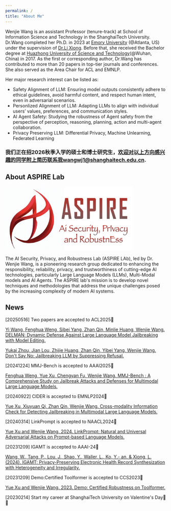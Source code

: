 ```yaml
---
permalink: /
title: "About Me"
---
```


Wenjie Wang  is an assistant Professor (tenure-track) at School of Information Science and Technology in the ShanghaiTech University. Dr.Wang completed her Ph.D. in 2023 at [Emory University](https://www.emory.edu/home/index.html) (@Atlanta, US) under the supervision of [Dr.Li Xiong](https://www.cs.emory.edu/~lxiong/). Before that, she received the Bachelor degree at [Huazhong University of Science and Technology](https://english.hust.edu.cn/)(@Wuhan, China) in 2017. As the first or corresponding author, Dr.Wang has contributed to more than 20 papers in top-tier journals and conferences. She also served as the Area Chair for ACL and EMNLP.

Her major research interest can be listed as:
* Safety Alignment of LLM: Ensuring model outputs consistently adhere to ethical guidelines, avoid harmful content, and respect human intent, even in adversarial scenarios. 
* Personlized Alignment of LLM: Adapting LLMs to align with individual users’ values, preferences, and communication styles.
* AI Agent Safety: Studying the robustness of Agent safety from the perspective of perception, reasoning, planning, action and multi-agent collaboration. 
* Privacy Preserving LLM: Differential Privacy, Machine Unlearning, Federated Learning

### 我们正在招2026秋季入学的硕士和博士研究生，欢迎对以上方向感兴趣的同学附上简历联系我wangwj1@shanghaitech.edu.cn.

## About ASPIRE Lab 
<img src="/images/1Lablogo.png" width="400" height="200">

The AI Security, Privacy, and Robustness Lab (ASPIRE LAb), led by Dr. Wenjie Wang, is a pioneering research group dedicated to enhancing the responsibility, reliability, privacy, and trustworthiness of cutting-edge AI technologies, particularly Large Language Models (LLMs), Multi-Modal models and AI Agents. The ASPIRE lab's mission is to  develop novel techniques and methodologies that address the unique challenges posed by the increasing complexity of modern AI systems.

## News
[20250516] Two papers are accepted to ACL2025🎉

[Yi Wang, Fenghua Weng, Sibei Yang, Zhan Qin, Minlie Huang, Wenjie Wang. DELMAN: Dynamic Defense Against Large Language Model Jailbreaking with Model Editing.](https://arxiv.org/abs/2502.11647)

[Yukai Zhou, Jian Lou, Zhijie Huang, Zhan Qin, Yibei Yang, Wenjie Wang. Don't Say No: Jailbreaking LLM by Suppressing Refusal.](https://arxiv.org/abs/2404.16369)

[20241224] MMJ-Bench is accepted to AAAI2025🎉

[Fenghua Weng, Yue Xu, Chengyan Fu, Wenjie Wang. MMJ-Bench : A Comprehensive Study on Jailbreak Attacks and Defenses for Multimodal Large Language Models.](https://arxiv.org/abs/2408.08464)

[20240922] CIDER is accepted to EMNLP2024🎉

[Yue Xu, Xiuyuan Qi, Zhan Qin, Wenjie Wang. Cross-modality Information Check for Detecting Jailbreaking in Multimodal Large Language Models.](https://arxiv.org/abs/2407.21659) 

[20240314] LinkPrompt is accepted to NAACL2024🎉

[Yue Xu and Wenjie Wang. 2024. LinkPrompt: Natural and Universal Adversarial Attacks on Prompt-based Language Models.](https://aclanthology.org/2024.naacl-long.360.pdf)

[20231209] IGAMT is accepted to AAAI-24🎉

[Wang, W., Tang, P., Lou, J., Shao, Y., Waller, L., Ko, Y.- an, & Xiong, L. (2024). IGAMT: Privacy-Preserving Electronic Health Record Synthesization with Heterogeneity and Irregularity.](https://ojs.aaai.org/index.php/AAAI/article/view/29491)

[20231209] Demo:Certified Toolformer is accepted to CCS2023🎉

[Yue Xu and Wenjie Wang. 2023. Demo: Certified Robustness on Toolformer.](https://dl.acm.org/doi/abs/10.1145/3576915.3624362)

[20230214] Start my career at ShanghaiTech University on Valentine's Day🎉🌹
